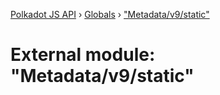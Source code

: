 [Polkadot JS API](../README.md) › [Globals](../globals.md) › ["Metadata/v9/static"](_metadata_v9_static_.md)

# External module: "Metadata/v9/static"


